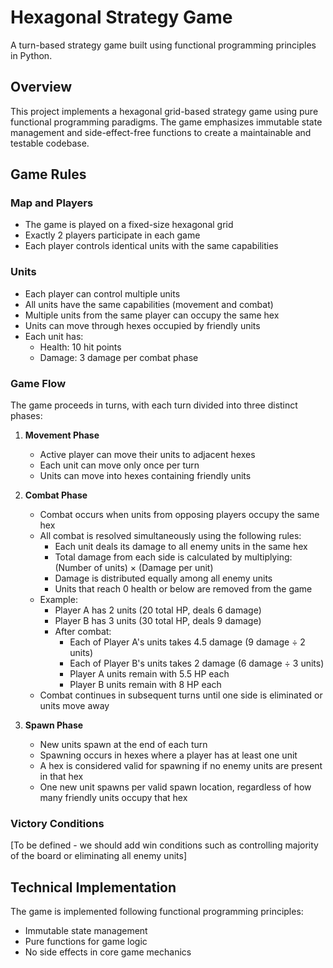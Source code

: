 # Hexagonal Strategy Game

A turn-based strategy game built using functional programming principles in Python.

## Overview

This project implements a hexagonal grid-based strategy game using pure functional programming paradigms. The game emphasizes immutable state management and side-effect-free functions to create a maintainable and testable codebase.

## Game Rules

### Map and Players
- The game is played on a fixed-size hexagonal grid
- Exactly 2 players participate in each game
- Each player controls identical units with the same capabilities

### Units
- Each player can control multiple units
- All units have the same capabilities (movement and combat)
- Multiple units from the same player can occupy the same hex
- Units can move through hexes occupied by friendly units
- Each unit has:
  - Health: 10 hit points
  - Damage: 3 damage per combat phase

### Game Flow
The game proceeds in turns, with each turn divided into three distinct phases:

1. **Movement Phase**
   - Active player can move their units to adjacent hexes
   - Each unit can move only once per turn
   - Units can move into hexes containing friendly units

2. **Combat Phase**
   - Combat occurs when units from opposing players occupy the same hex
   - All combat is resolved simultaneously using the following rules:
     - Each unit deals its damage to all enemy units in the same hex
     - Total damage from each side is calculated by multiplying:
       (Number of units) × (Damage per unit)
     - Damage is distributed equally among all enemy units
     - Units that reach 0 health or below are removed from the game
   - Example:
     - Player A has 2 units (20 total HP, deals 6 damage)
     - Player B has 3 units (30 total HP, deals 9 damage)
     - After combat:
       - Each of Player A's units takes 4.5 damage (9 damage ÷ 2 units)
       - Each of Player B's units takes 2 damage (6 damage ÷ 3 units)
       - Player A units remain with 5.5 HP each
       - Player B units remain with 8 HP each
   - Combat continues in subsequent turns until one side is eliminated or units move away

3. **Spawn Phase**
   - New units spawn at the end of each turn
   - Spawning occurs in hexes where a player has at least one unit
   - A hex is considered valid for spawning if no enemy units are present in that hex
   - One new unit spawns per valid spawn location, regardless of how many friendly units occupy that hex

### Victory Conditions
[To be defined - we should add win conditions such as controlling majority of the board or eliminating all enemy units]

## Technical Implementation

The game is implemented following functional programming principles:
- Immutable state management
- Pure functions for game logic
- No side effects in core game mechanics

